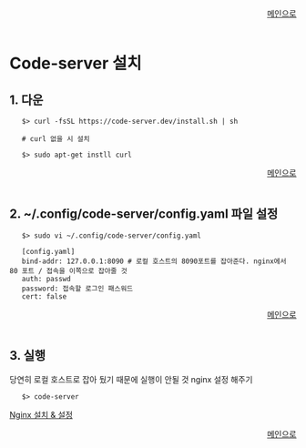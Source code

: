 <div align="right"> 
<a href="https://github.com/och5351/code-server/blob/main/README.md"> 메인으로 </a>
</div><br>

# Code-server 설치


1.<span> </span>다운
---

 ```
    $> curl -fsSL https://code-server.dev/install.sh | sh

    # curl 없을 시 설치

    $> sudo apt-get instll curl
 ```
 <div align="right"> 
<a href="https://github.com/och5351/code-server/blob/main/README.md"> 메인으로 </a>
</div>
 <br>
 
2.<span> </span>~/.config/code-server/config.yaml 파일 설정
---

 ```
    $> sudo vi ~/.config/code-server/config.yaml

    [config.yaml]
    bind-addr: 127.0.0.1:8090 # 로컬 호스트의 8090포트를 잡아준다. nginx에서 80 포트 / 접속을 이쪽으로 잡아줄 것
    auth: passwd
    password: 접속할 로그인 패스워드
    cert: false

 ```
 <div align="right"> 
<a href="https://github.com/och5351/code-server/blob/main/README.md"> 메인으로 </a>
</div>
<br>

3.<span> </span>실행
---

당연히 로컬 호스트로 잡아 뒀기 때문에 실행이 안될 것 nginx 설정 해주기

 ```
    $> code-server
 ```


 <a href="https://github.com/och5351/code-server/blob/main/Nginx.md">Nginx 설치 & 설정</a>
  <div align="right"> 
<a href="https://github.com/och5351/code-server/blob/main/README.md"> 메인으로 </a>
</div>